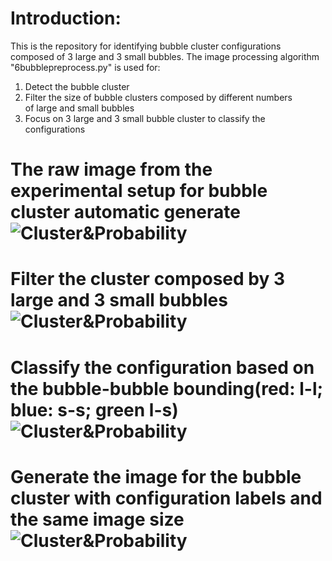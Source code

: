 # Introduction:
This is the repository for identifying bubble cluster configurations composed of 3 large and 3 small bubbles. The image processing algorithm "6bubblepreprocess.py" is  used for: 
1. Detect the bubble cluster 
2. Filter the size of bubble clusters composed by different numbers  
    of large and small bubbles
3. Focus on 3 large and 3 small bubble cluster to classify the   
    configurations

# The raw image from the experimental setup for bubble cluster automatic generate![Cluster&Probability](https://raw.githubusercontent.com/chinchangkuo/ImageProcessing-bubble_cluster_n3l3s/master/Figure_0.png)
# Filter the cluster composed by 3 large and 3 small bubbles![Cluster&Probability](https://raw.githubusercontent.com/chinchangkuo/ImageProcessing-bubble_cluster_n3l3s/master/Figure_1.png)
# Classify the configuration based on the bubble-bubble bounding(red: l-l; blue: s-s; green l-s)![Cluster&Probability](https://raw.githubusercontent.com/chinchangkuo/ImageProcessing-bubble_cluster_n3l3s/master/Figure_3.png)
# Generate the image for the bubble cluster with configuration labels and the same image size![Cluster&Probability](https://raw.githubusercontent.com/chinchangkuo/ImageProcessing-bubble_cluster_n3l3s/master/Figure_4.png)

